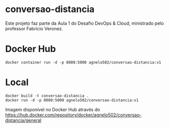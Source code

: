 # conversao-distancia

Este projeto faz parte da Aula 1 do Desafio DevOps & Cloud, ministrado pelo professor Fabricio Veronez.


# Docker Hub
    docker container run -d -p 8080:5000 agnelo502/conversao-distancia:v1

# Local
    docker build -t conversao-distancia .
    docker run -d -p 8080:5000 agnelo502/conversao-distancia:v1

Imagem disponível no Docker Hub através do https://hub.docker.com/repository/docker/agnelo502/conversao-distancia/general

